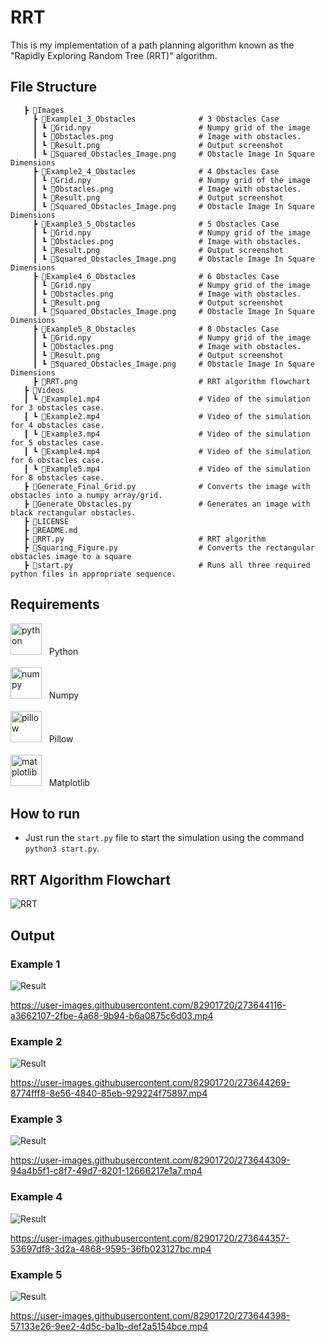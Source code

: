 # RRT

This is my implementation of a path planning algorithm known as the "Rapidly Exploring Random Tree (RRT)" algorithm.

## File Structure

```
   ┣ 📂Images
     ┣ 📂Example1_3_Obstacles              # 3 Obstacles Case
     ┃ ┗ 📜Grid.npy                        # Numpy grid of the image
     ┃ ┗ 📜Obstacles.png                   # Image with obstacles. 
     ┃ ┗ 📜Result.png                      # Output screenshot
     ┃ ┗ 📜Squared_Obstacles_Image.png     # Obstacle Image In Square Dimensions
     ┣ 📂Example2_4_Obstacles              # 4 Obstacles Case
     ┃ ┗ 📜Grid.npy                        # Numpy grid of the image
     ┃ ┗ 📜Obstacles.png                   # Image with obstacles. 
     ┃ ┗ 📜Result.png                      # Output screenshot
     ┃ ┗ 📜Squared_Obstacles_Image.png     # Obstacle Image In Square Dimensions
     ┣ 📂Example3_5_Obstacles              # 5 Obstacles Case
     ┃ ┗ 📜Grid.npy                        # Numpy grid of the image
     ┃ ┗ 📜Obstacles.png                   # Image with obstacles. 
     ┃ ┗ 📜Result.png                      # Output screenshot
     ┃ ┗ 📜Squared_Obstacles_Image.png     # Obstacle Image In Square Dimensions
     ┣ 📂Example4_6_Obstacles              # 6 Obstacles Case
     ┃ ┗ 📜Grid.npy                        # Numpy grid of the image
     ┃ ┗ 📜Obstacles.png                   # Image with obstacles. 
     ┃ ┗ 📜Result.png                      # Output screenshot
     ┃ ┗ 📜Squared_Obstacles_Image.png     # Obstacle Image In Square Dimensions
     ┣ 📂Example5_8_Obstacles              # 8 Obstacles Case
     ┃ ┗ 📜Grid.npy                        # Numpy grid of the image
     ┃ ┗ 📜Obstacles.png                   # Image with obstacles. 
     ┃ ┗ 📜Result.png                      # Output screenshot
     ┃ ┗ 📜Squared_Obstacles_Image.png     # Obstacle Image In Square Dimensions
     ┣ 📜RRT.png                           # RRT algorithm flowchart
   ┣ 📂Videos
   ┃ ┗ 📜Example1.mp4                      # Video of the simulation for 3 obstacles case.
   ┃ ┗ 📜Example2.mp4                      # Video of the simulation for 4 obstacles case.
   ┃ ┗ 📜Example3.mp4                      # Video of the simulation for 5 obstacles case.
   ┃ ┗ 📜Example4.mp4                      # Video of the simulation for 6 obstacles case.
   ┃ ┗ 📜Example5.mp4                      # Video of the simulation for 8 obstacles case.                 
   ┣ 📜Generate_Final_Grid.py              # Converts the image with obstacles into a numpy array/grid.
   ┣ 📜Generate_Obstacles.py               # Generates an image with black rectangular obstacles.                    
   ┣ 📜LICENSE
   ┣ 📜README.md
   ┣ 📜RRT.py                              # RRT algorithm
   ┣ 📜Squaring_Figure.py                  # Converts the rectangular obstacles image to a square
   ┣ 📜start.py                            # Runs all three required python files in appropriate sequence. 
```

## Requirements
<p>
<image src="https://user-images.githubusercontent.com/82901720/212160658-6f195834-8872-4203-85ce-061a18272f86.svg" width=50 title="python"> &nbsp; Python <br> <br>
<image src="https://user-images.githubusercontent.com/50221806/86498201-a8bd8680-bd39-11ea-9d08-66b610a8dc01.png" width=50 title="numpy"> &nbsp; Numpy <br> <br>
<image src="https://tse3.mm.bing.net/th?id=OIP.PLA7xUWKJtFAZzQz9rzC1wHaDt&pid=Api&P=0&h=180" width=50 title="pillow"> &nbsp; Pillow <br> <br>
<image src="https://www.fireblazeaischool.in/blogs/wp-content/uploads/2020/06/matplotlib1.jpg" width=50 title="matplotlib"> &nbsp; Matplotlib <br>
</p>

## How to run
- Just run the `start.py` file to start the simulation using the command `python3 start.py`.

## RRT Algorithm Flowchart

![RRT](https://user-images.githubusercontent.com/82901720/269403165-29186ec5-657f-43bd-9f65-e088ccafba04.png)

## Output

### Example 1
![Result](https://user-images.githubusercontent.com/82901720/268761840-febe97e2-fe19-4f06-b96c-b62c020e7853.png)

https://user-images.githubusercontent.com/82901720/273644116-a3662107-2fbe-4a68-9b94-b6a0875c6d03.mp4

### Example 2
![Result](https://user-images.githubusercontent.com/82901720/268761861-ac79028f-3492-4102-b469-1443e6dfebda.png)

https://user-images.githubusercontent.com/82901720/273644269-8774fff8-8e56-4840-85eb-929224f75897.mp4

### Example 3
![Result](https://user-images.githubusercontent.com/82901720/268761922-83f3bc2f-128e-4c72-a075-e124f7aa28f9.png)

https://user-images.githubusercontent.com/82901720/273644309-94a4b5f1-c8f7-49d7-8201-12666217e1a7.mp4

### Example 4
![Result](https://user-images.githubusercontent.com/82901720/268761937-5da00a10-f929-4f06-bc7b-71b5aa8fcd96.png)

https://user-images.githubusercontent.com/82901720/273644357-53697df8-3d2a-4868-9595-36fb023127bc.mp4

### Example 5
![Result](https://user-images.githubusercontent.com/82901720/268761949-6f830025-08aa-44d0-9d01-5e05a4ed4e79.png)

https://user-images.githubusercontent.com/82901720/273644398-57133e26-9ee2-4d5c-ba1b-def2a5154bce.mp4





